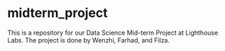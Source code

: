 # midterm_project
This is a repository for our Data Science Mid-term Project at Lighthouse Labs. The project is done by Wenzhi, Farhad, and Filza.
